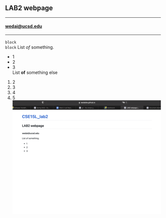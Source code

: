 ## LAB2 webpage
---
#### wedai@ucsd.edu
***
` block `  
`` block ``
List *of* something.  
- 1
- 2
- 3  
List **of** something else
1. 2
2. 3
3. 4
4. 5
![image1](scrcap.png)
